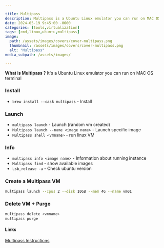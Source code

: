 ```yaml
---

title: Multipass
description: Multipass is a Ubuntu Linux emulator you can run on MAC OS terminal
date: 2024-05-19 9:45:00 -0600
categories: [tools,virtualization]
tags: [cmd,linux,ubuntu,multipass]
image:
  path: /assets/images/covers/cover-multipass.png
  thumbnail: /assets/images/covers/cover-multipass.png
  alt: "Multipass"
media_subpath: /assets/images/

---
```

**What is Multipass ?**
It's a Ubuntu Linux emulator you can run on MAC OS terminal

### Install
- `brew install --cask multipass` - Install

### Launch
- `multipass launch` - Launch (random vm created)
- `Multipass launch --name <image name>` - Launch specific image
- `Multipass shell <vmname>` - run linux VM

### Info
- `multipass info <image name>` - Information about running instance
- ``Multipass find`` - show available images
- `Lsb_release -a` - Check ubuntu version

### Create a Multipass VM
```bash
multipass launch --cpus 2 --disk 10GB --mem 4G --name vm01
```

### Delete VM + Purge
```bash
multipass delete <vmname>
multipass purge
```

#### Links
[Multipass Instructions](https://multipass.run/docs/installing-on-macos)